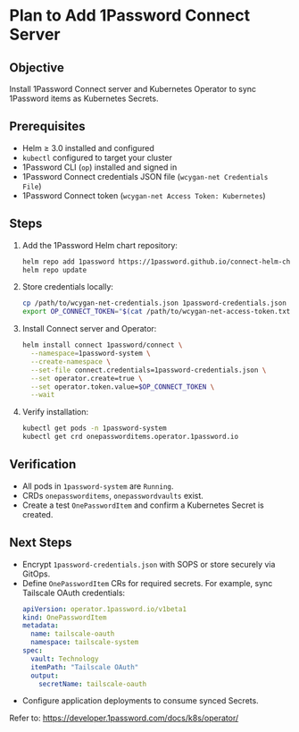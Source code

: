 # Plan to Add 1Password Connect Server

## Objective
Install 1Password Connect server and Kubernetes Operator to sync 1Password items as Kubernetes Secrets.

## Prerequisites
- Helm ≥ 3.0 installed and configured
- `kubectl` configured to target your cluster
- 1Password CLI (`op`) installed and signed in
- 1Password Connect credentials JSON file (`wcygan-net Credentials File`)
- 1Password Connect token (`wcygan-net Access Token: Kubernetes`)

## Steps

1. Add the 1Password Helm chart repository:
   ```bash
   helm repo add 1password https://1password.github.io/connect-helm-charts
   helm repo update
   ```

2. Store credentials locally:
   ```bash
   cp /path/to/wcygan-net-credentials.json 1password-credentials.json
   export OP_CONNECT_TOKEN="$(cat /path/to/wcygan-net-access-token.txt)"
   ```

3. Install Connect server and Operator:
   ```bash
   helm install connect 1password/connect \
     --namespace=1password-system \
     --create-namespace \
     --set-file connect.credentials=1password-credentials.json \
     --set operator.create=true \
     --set operator.token.value=$OP_CONNECT_TOKEN \
     --wait
   ```

4. Verify installation:
   ```bash
   kubectl get pods -n 1password-system
   kubectl get crd onepassworditems.operator.1password.io
   ```

## Verification
- All pods in `1password-system` are `Running`.
- CRDs `onepassworditems`, `onepasswordvaults` exist.
- Create a test `OnePasswordItem` and confirm a Kubernetes Secret is created.

## Next Steps
- Encrypt `1password-credentials.json` with SOPS or store securely via GitOps.
- Define `OnePasswordItem` CRs for required secrets. For example, sync Tailscale OAuth credentials:
  ```yaml
  apiVersion: operator.1password.io/v1beta1
  kind: OnePasswordItem
  metadata:
    name: tailscale-oauth
    namespace: tailscale-system
  spec:
    vault: Technology
    itemPath: "Tailscale OAuth"
    output:
      secretName: tailscale-oauth
  ```
- Configure application deployments to consume synced Secrets.

Refer to: https://developer.1password.com/docs/k8s/operator/
